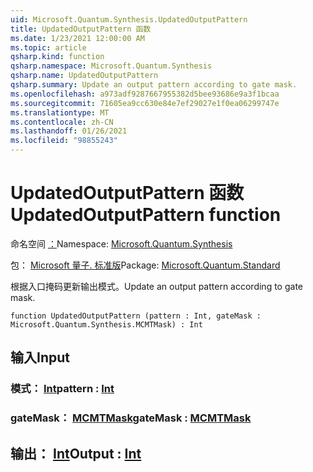 ```yaml
---
uid: Microsoft.Quantum.Synthesis.UpdatedOutputPattern
title: UpdatedOutputPattern 函数
ms.date: 1/23/2021 12:00:00 AM
ms.topic: article
qsharp.kind: function
qsharp.namespace: Microsoft.Quantum.Synthesis
qsharp.name: UpdatedOutputPattern
qsharp.summary: Update an output pattern according to gate mask.
ms.openlocfilehash: a973adf9287667955382d5bee93686e9a3f1bcaa
ms.sourcegitcommit: 71605ea9cc630e84e7ef29027e1f0ea06299747e
ms.translationtype: MT
ms.contentlocale: zh-CN
ms.lasthandoff: 01/26/2021
ms.locfileid: "98855243"
---
```

# <a name="updatedoutputpattern-function"></a><span data-ttu-id="9bcc1-102">UpdatedOutputPattern 函数</span><span class="sxs-lookup"><span data-stu-id="9bcc1-102">UpdatedOutputPattern function</span></span>

<span data-ttu-id="9bcc1-103">命名空间 [：](xref:Microsoft.Quantum.Synthesis)</span><span class="sxs-lookup"><span data-stu-id="9bcc1-103">Namespace: [Microsoft.Quantum.Synthesis](xref:Microsoft.Quantum.Synthesis)</span></span>

<span data-ttu-id="9bcc1-104">包： [Microsoft 量子. 标准版](https://nuget.org/packages/Microsoft.Quantum.Standard)</span><span class="sxs-lookup"><span data-stu-id="9bcc1-104">Package: [Microsoft.Quantum.Standard](https://nuget.org/packages/Microsoft.Quantum.Standard)</span></span>


<span data-ttu-id="9bcc1-105">根据入口掩码更新输出模式。</span><span class="sxs-lookup"><span data-stu-id="9bcc1-105">Update an output pattern according to gate mask.</span></span>

```qsharp
function UpdatedOutputPattern (pattern : Int, gateMask : Microsoft.Quantum.Synthesis.MCMTMask) : Int
```


## <a name="input"></a><span data-ttu-id="9bcc1-106">输入</span><span class="sxs-lookup"><span data-stu-id="9bcc1-106">Input</span></span>

### <a name="pattern--int"></a><span data-ttu-id="9bcc1-107">模式： [Int](xref:microsoft.quantum.lang-ref.int)</span><span class="sxs-lookup"><span data-stu-id="9bcc1-107">pattern : [Int](xref:microsoft.quantum.lang-ref.int)</span></span>




### <a name="gatemask--mcmtmask"></a><span data-ttu-id="9bcc1-108">gateMask： [MCMTMask](xref:Microsoft.Quantum.Synthesis.MCMTMask)</span><span class="sxs-lookup"><span data-stu-id="9bcc1-108">gateMask : [MCMTMask](xref:Microsoft.Quantum.Synthesis.MCMTMask)</span></span>





## <a name="output--int"></a><span data-ttu-id="9bcc1-109">输出： [Int](xref:microsoft.quantum.lang-ref.int)</span><span class="sxs-lookup"><span data-stu-id="9bcc1-109">Output : [Int](xref:microsoft.quantum.lang-ref.int)</span></span>

